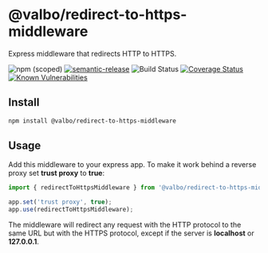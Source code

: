 # @valbo/redirect-to-https-middleware

Express middleware that redirects HTTP to HTTPS.

![npm (scoped)](https://img.shields.io/npm/v/@valbo/redirect-to-https-middleware)
[![semantic-release](https://img.shields.io/badge/%20%20%F0%9F%93%A6%F0%9F%9A%80-semantic--release-e10079.svg)](https://github.com/semantic-release/semantic-release)
![Build Status](https://img.shields.io/github/workflow/status/valverdealbo/redirect-to-https-middleware/CI)
[![Coverage Status](https://coveralls.io/repos/github/valverdealbo/redirect-to-https-middleware/badge.svg?branch=main)](https://coveralls.io/github/valverdealbo/redirect-to-https-middleware?branch=main)
[![Known Vulnerabilities](https://snyk.io/test/github/valverdealbo/redirect-to-https-middleware/badge.svg?targetFile=package.json)](https://snyk.io/test/github/valverdealbo/redirect-to-https-middleware?targetFile=package.json)

## Install

```bash
npm install @valbo/redirect-to-https-middleware
```

## Usage

Add this middleware to your express app. To make it work behind a reverse proxy set **trust proxy** to **true**:

```typescript
import { redirectToHttpsMiddleware } from '@valbo/redirect-to-https-middleware';

app.set('trust proxy', true);
app.use(redirectToHttpsMiddleware);
```

The middleware will redirect any request with the HTTP protocol to the same URL but with the HTTPS protocol, except if the server is **localhost** or **127.0.0.1**.
